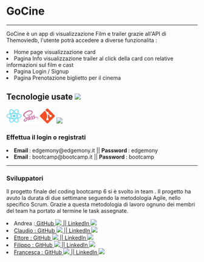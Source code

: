 
<h1>GoCine</h1>
<hr></hr>


<p>GoCine è un app di visualizzazione Film e trailer grazie all'API di Themoviedb, l'utente potrà accedere a diverse funzionalita :</p>
<li> Home page visualizzazione card </li>
<li>Pagina Info visualizzazione trailer al click della card con relative informazioni sul film e cast </li>
<li>Pagina Login / Signup </li>
<li>Pagina Prenotazione biglietto per il cinema </li>

## Tecnologie usate <img src="https://th.bing.com/th/id/R.d5519b21eb449503177a5cbdb977513b?rik=ZKC17xy6f9VzbQ&pid=ImgRaw&r=0" whidth="30" height="30"/>
<div>
<img src="https://raw.githubusercontent.com/devicons/devicon/master/icons/react/react-original.svg" width:"40" height="40"/img>
  <img src="https://raw.githubusercontent.com/devicons/devicon/master/icons/sass/sass-original.svg" width:"40" height="40"/img>
  <img src="https://raw.githubusercontent.com/devicons/devicon/master/icons/git/git-original.svg" width:"40" height="40"/img>
  <img src="https://th.bing.com/th/id/R.974c3de1f74391d11b8782c1804370f0?rik=zQgkb8VNWHk2MA&riu=http%3a%2f%2fenterprisesolutions.com.py%2fassets%2fimg%2ftecnologias%2ffirebaset.png&ehk=cZauN4PyjAUUvPu%2fYV1ESG4nVRD4WITYIa98g1IpEJg%3d&risl=&pid=ImgRaw&r=0" width:"40" height="40"/img>
  </div>
  
  
  ### Effettua il login o registrati
 
  <li><strong> Email </strong>: edgemony@edgemony.it  ||  <strong>Password </strong>: edgemony </li>
   <li><strong> Email </strong>: bootcamp@bootcamp.it ||  <strong>Password </strong>: bootcamp </li>
   
   
<hr></hr>

  ### Sviluppatori 
  Il progetto finale del coding bootcamp 6 si è svolto in team . Il progetto ha avuto la durata di due settimane seguendo la metodologia Agile, nello specifico Scrum. Grazie a questa metodologia di lavoro ognuno dei membri del team ha portato al termine le task assegnate. 
  
 <li>Andrea :<a href = "https://github.com/Andrews46" </a>  GitHub <img src="https://th.bing.com/th/id/R.3e3e291c09c21b056629ff46f488562d?rik=dGv4bFO%2bpCQi6w&riu=http%3a%2f%2fcdn.onlinewebfonts.com%2fsvg%2fimg_529753.png&ehk=kIz1ZMtCzccmlp%2bPofpoO8qYNPHS76KGNm%2f6oCXSes4%3d&risl=&pid=ImgRaw&r=0" whidth="18" height="16"/> 
 || <a href ="https://www.linkedin.com/in/andrea-cosentino-38aa99151/"</a> LinkedIn <img src="https://www.endupack.com/wp-content/uploads/2019/06/linkedin-icon-logo-png-transparent.png"  whidth="20" height="16"/>    </li>
  
  
  
  <li>Claudio : <a href = "https://github.com/Clod91" </a>  GitHub <img src="https://th.bing.com/th/id/R.3e3e291c09c21b056629ff46f488562d?rik=dGv4bFO%2bpCQi6w&riu=http%3a%2f%2fcdn.onlinewebfonts.com%2fsvg%2fimg_529753.png&ehk=kIz1ZMtCzccmlp%2bPofpoO8qYNPHS76KGNm%2f6oCXSes4%3d&risl=&pid=ImgRaw&r=0" whidth="18" height="16"/> 
 || <a href ="https://www.linkedin.com/in/claudio-loreto-528193258/"</a> LinkedIn <img src="https://www.endupack.com/wp-content/uploads/2019/06/linkedin-icon-logo-png-transparent.png"  whidth="20" height="16"/> </li>
   
   <li>Ettore : <a href = "https://github.com/ShecktorS" </a>  GitHub <img src="https://th.bing.com/th/id/R.3e3e291c09c21b056629ff46f488562d?rik=dGv4bFO%2bpCQi6w&riu=http%3a%2f%2fcdn.onlinewebfonts.com%2fsvg%2fimg_529753.png&ehk=kIz1ZMtCzccmlp%2bPofpoO8qYNPHS76KGNm%2f6oCXSes4%3d&risl=&pid=ImgRaw&r=0" whidth="18" height="16"/> 
 || <a href ="https://www.linkedin.com/in/ettore-sanfilippo/"</a> LinkedIn <img src="https://www.endupack.com/wp-content/uploads/2019/06/linkedin-icon-logo-png-transparent.png"  whidth="20" height="16"/></li>
 
 
   <li>Filippo : <a href = "https://github.com/FVangelista" </a>  GitHub <img src="https://th.bing.com/th/id/R.3e3e291c09c21b056629ff46f488562d?rik=dGv4bFO%2bpCQi6w&riu=http%3a%2f%2fcdn.onlinewebfonts.com%2fsvg%2fimg_529753.png&ehk=kIz1ZMtCzccmlp%2bPofpoO8qYNPHS76KGNm%2f6oCXSes4%3d&risl=&pid=ImgRaw&r=0" whidth="18" height="16"/> 
 || <a href ="https://www.linkedin.com/in/vangelistafilippo/"</a> LinkedIn <img src="https://www.endupack.com/wp-content/uploads/2019/06/linkedin-icon-logo-png-transparent.png"  whidth="20" height="16"/></li>
 
   <li>Francesca : <a href = "https://github.com/pieradellafrancesca" </a>  GitHub <img src="https://th.bing.com/th/id/R.3e3e291c09c21b056629ff46f488562d?rik=dGv4bFO%2bpCQi6w&riu=http%3a%2f%2fcdn.onlinewebfonts.com%2fsvg%2fimg_529753.png&ehk=kIz1ZMtCzccmlp%2bPofpoO8qYNPHS76KGNm%2f6oCXSes4%3d&risl=&pid=ImgRaw&r=0" whidth="18" height="16"/> 
 || <a href ="https://www.linkedin.com/in/francesca-pierini/"</a> LinkedIn <img src="https://www.endupack.com/wp-content/uploads/2019/06/linkedin-icon-logo-png-transparent.png"  whidth="20" height="16"/></li>
